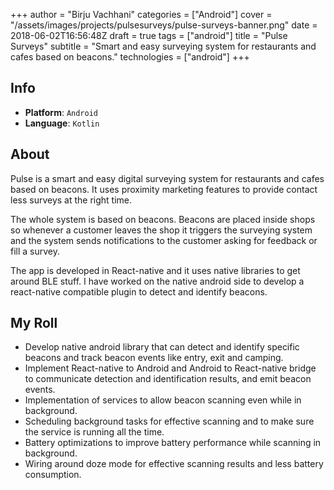 +++
author = "Birju Vachhani"
categories = ["Android"]
cover = "/assets/images/projects/pulsesurveys/pulse-surveys-banner.png"
date = 2018-06-02T16:56:48Z
draft = true
tags = ["android"]
title = "Pulse Surveys"
subtitle = "Smart and easy surveying system for restaurants and cafes based on beacons."
technologies = ["android"]
+++

## Info

* **Platform**:     `Android`
* **Language**:     `Kotlin`

## About

Pulse is a smart and easy digital surveying system for restaurants and cafes based on beacons. It uses proximity marketing features to provide contact less surveys at the right time. 

The whole system is based on beacons. Beacons are placed inside shops so whenever a customer leaves the shop it triggers the surveying system and the system sends notifications to the customer asking for feedback or fill a survey.

The app is developed in React-native and it uses native libraries to get around BLE stuff. I have worked on the native android side to develop a react-native compatible plugin to detect and identify beacons.

## My Roll

* Develop native android library that can detect and identify specific beacons and track beacon events like entry, exit and camping.
* Implement React-native to Android and Android to React-native bridge to communicate detection and identification results, and emit beacon events.
* Implementation of services to allow beacon scanning even while in background.
* Scheduling background tasks for effective scanning and to make sure the service is running all the time.
* Battery optimizations to improve battery performance while scanning in background.
* Wiring around doze mode for effective scanning results and less battery consumption.

</br>